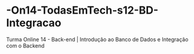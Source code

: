 # -On14-TodasEmTech-s12-BD-Integracao
Turma Online 14 - Back-end | Introdução ao Banco de Dados e Integração com o Backend
